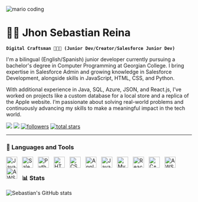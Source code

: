 ![mario coding](https://i.imgur.com/1ZvVkDc.gif)

#  🥷🏻 Jhon Sebastian Reina
**`Digital Craftsman 👨🏻‍💻 (Junior Dev/Creator/Salesforce Junior Dev)`**

I'm a bilingual (English/Spanish) junior developer currently pursuing a bachelor's degree in Computer Programming at Georgian College. I bring expertise in Salesforce Admin and growing knowledge in Salesforce Development, alongside skills in JavaScript, HTML, CSS, and Python.  

With additional experience in Java, SQL, Azure, JSON, and React.js, I’ve worked on projects like a custom database for a local store and a replica of the Apple website. I’m passionate about solving real-world problems and continuously advancing my skills to make a meaningful impact in the tech world.

<p align="left">
      <a href="https://www.linkedin.com/in/jhonsebastian1/"><img src="https://custom-icon-badges.demolab.com/badge/-Linkedin-blue?style=for-the-badge&logo=linkedin&logoColor=white"></a>
      <a href="Sebasreina0814@gmail.com">
         <img src="https://custom-icon-badges.demolab.com/badge/-Mail-red?style=for-the-badge&logo=mail1&logoColor=white"/></a> 
      <a href="https://github.com/sebasreina1?tab=followers">
         <img alt="followers" title="Follow me on Github" src="https://custom-icon-badges.demolab.com/github/followers/sebasreina1?color=236ad3&labelColor=1155ba&style=for-the-badge&logo=person-add&label=Follow&logoColor=white"/></a>
      <a href="https://github.com/sebasreina1?tab=repositories&sort=stargazers">
         <img alt="total stars" title="Total stars on GitHub" src="https://custom-icon-badges.demolab.com/github/stars/sebasreina1?color=55960c&style=for-the-badge&labelColor=488207&logo=star"/></a>
</p>


---

### 🧰 Languages and Tools

<img align="left" alt="Java" width="30px" style="padding-right:10px;" src="https://cdn.jsdelivr.net/gh/devicons/devicon/icons/java/java-original.svg"/>
<img align="left" alt="Salesforce" width="30px" style="padding-right:10px;" <img src="https://cdn.jsdelivr.net/gh/devicons/devicon@latest/icons/salesforce/salesforce-original.svg" />   
<img align="left" alt="Python" width="30px" style="padding-right:10px;" 
<img src="https://cdn.jsdelivr.net/gh/devicons/devicon@latest/icons/python/python-original.svg"/>
<img align="left" alt="HTML" width="30px" style="padding-right:10px;" src="https://cdn.jsdelivr.net/gh/devicons/devicon/icons/html5/html5-plain.svg" />
<img align="left" alt="CSS" width="30px" style="padding-right:10px;" src="https://cdn.jsdelivr.net/gh/devicons/devicon/icons/css3/css3-plain.svg" />
<img align="left" alt="Apple" width="30px" style="padding-right:10px;" <img src="https://cdn.jsdelivr.net/gh/devicons/devicon@latest/icons/apple/apple-original.svg" />      
<img align="left" alt="JavaScript" width="30px" style="padding-right:10px;" src="https://cdn.jsdelivr.net/gh/devicons/devicon/icons/javascript/javascript-plain.svg" />
<img align="left" alt="Mysql" width="30px" style="padding-right:10px;" <img src="https://cdn.jsdelivr.net/gh/devicons/devicon@latest/icons/mysql/mysql-original.svg" />     
<img align="left" alt="React" width="30px" style="padding-right:10px;" src="https://cdn.jsdelivr.net/gh/devicons/devicon/icons/react/react-original.svg" />
<img align="left" alt="C++" width="30px" style="padding-right:10px;" <img src="https://cdn.jsdelivr.net/gh/devicons/devicon@latest/icons/cplusplus/cplusplus-plain.svg" />
<img align="left" alt="AWS" width="30px" style="padding-right:10px;" <img src="https://cdn.jsdelivr.net/gh/devicons/devicon@latest/icons/amazonwebservices/amazonwebservices-original-wordmark.svg" />
<img align="left" alt="AWS" width="30px" style="padding-right:10px;" <img src="https://cdn.jsdelivr.net/gh/devicons/devicon@latest/icons/googlecloud/googlecloud-original.svg" />
          
          

<br />




##


### 📊 Stats

![Sebastian's GitHub stats](https://github-readme-stats.vercel.app/api?username=sebasreina1&show_icons=true&theme=gruvbox)

<!-- ![GitHub Streak](https://streak-stats.demolab.com?user=ForrestKnight&theme=gruvbox&border_radius=4.5) -->

#
<!--
<details>
 <summary><h3>👨‍💻 Forrest's Coding Journey</h3></summary>
   I started my coding journey as a naive computer science student with a passion to learn everything I could about this programming world - code, unix, linux, theory. And all the while, teaching myself iOS development with a dream to build my own app, but that soon got overshadowed by my desire to excel in Java. A desire that landed me a full-stack software engineering job upon graduation. However, I had another desire I had been pursuing throughout this time - YouTube content creation. I eventually ended up quitting my software engineering job to pursue YouTube full-time, and that has been my focus ever since. But there's something that's always bothered me about my journey - abandoning my dream of building my own app to pursue the safe route, a job. Now I've already taken the leap away from that safety net into this uncomfortable, unexplored world that it being a creator. And it worked out, but again, it became comfortable. It's easier to create a video than go out on a ledge and build my own product. I do have to eat, at the end of the day, but I think it's time. It's time to get uncomfortable again. I have a burning desire to get back on the horse, and fulfill that dream younger me had of building my own app, my own product. And in order to do that, I'll be implmementing a few measures to streamline my YouTube content to focus more time on fulfilling that dream - a dream that I'll be ready to tackle in 2023 due to the measure I'm putting in place now until the end of 2022. Don't wait up, because I'm coming.
-->
[website]: https://fkcodes.com
[youtube]: https://youtube.com/fknight
